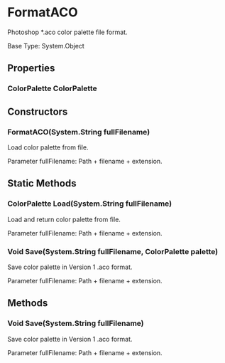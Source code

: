 # FormatACO

Photoshop *.aco color palette file format.

Base Type: System.Object

## Properties

### ColorPalette ColorPalette

## Constructors

### FormatACO(System.String fullFilename)

Load color palette from file.

Parameter fullFilename: Path + filename + extension.  

## Static Methods

### ColorPalette Load(System.String fullFilename)

Load and return color palette from file.

Parameter fullFilename: Path + filename + extension.  

### Void Save(System.String fullFilename, ColorPalette palette)

Save color palette in Version 1 .aco format.

Parameter fullFilename: Path + filename + extension.  

## Methods

### Void Save(System.String fullFilename)

Save color palette in Version 1 .aco format.

Parameter fullFilename: Path + filename + extension.  

